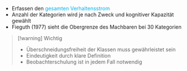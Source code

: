 - Erfassen den <span style="color:rgb(0, 176, 240)">gesamten Verhaltensstrom</span>
- Anzahl der Kategorien wird je nach Zweck und kognitiver Kapazität gewählt
- Fieguth (1977) sieht die Obergrenze des Machbaren bei 30 Kategorien

> [!warning] Wichtig
> - Überschneidungsfreiheit der Klassen muss gewährleistet sein
> - Eindeutigkeit durch klare Definition
> - Beobachterschulung ist in jedem Fall notwendig



